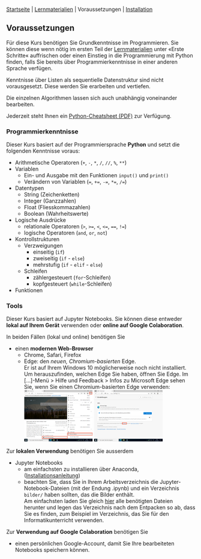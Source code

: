 [Startseite](./index.md) | [Lernmaterialien](./kurs.md) | Voraussetzungen | [Installation](./installation_anaconda.md)

## Voraussetzungen

Für diese Kurs benötigen Sie Grundkenntnisse im Programmieren. Sie können diese wenn nötig im ersten Teil der [Lernmaterialien](./kurs.md) unter &laquo;Erste Schritte&laquo; auffrischen oder einen Einstieg in die Programmierung mit Python finden, falls Sie bereits über Programmierkenntnisse in einer anderen Sprache verfügen.

Kenntnisse über Listen als sequentielle Datenstruktur sind nicht vorausgesetzt. Diese werden Sie erarbeiten und vertiefen.

Die einzelnen Algorithmen lassen sich auch unabhängig voneinander bearbeiten.

Jederzeit steht Ihnen ein [Python-Cheatsheet (PDF)](https://raw.githubusercontent.com/donze-informatikunterricht/suchen-und-ordnen/main/notebooks/downloads/cheatsheet.pdf) zur Verfügung.

### Programmierkenntnisse

Dieser Kurs basiert auf der Programmiersprache **Python** und setzt die folgenden Kenntnisse voraus:

* Arithmetische Operatoren (`+`, `-`, `*`, `/`, `//`, `%`, `**`)
* Variablen
  * Ein- und Ausgabe mit den Funktionen `input()` und `print()`
  * Verändern von Variablen (`=`, `+=`, `-=`, `*=`, `/=`)
* Datentypen
  * String (Zeichenketten)
  * Integer (Ganzzahlen)
  * Float (Fliesskommazahlen)
  * Boolean (Wahrheitswerte)
* Logische Ausdrücke
  * relationale Operatoren (`>`, `>=`, `<`, `<=`, `==`, `!=`)
  * logische Operatoren (`and`, `or`, `not`)
* Kontrollstrukturen
  * Verzweigungen
    * einseitig (`if`)
    * zweiseitig (`if` - `else`)
    * mehrstufig (`if` - `elif` - `else`)
  * Schleifen
    * zählergesteuert (`for`-Schleifen)
    * kopfgesteuert (`while`-Schleifen)
* Funktionen

### Tools

Dieser Kurs basiert auf Jupyter Notebooks. Sie können diese entweder **lokal auf Ihrem Gerät** verwenden oder **online auf Google Colaboration**.

In beiden Fällen (lokal und online) benötigen Sie

* einen **modernen Web-Browser**  
  * Chrome, Safari, Firefox  
  * Edge: den *neuen, Chromium-basierten* Edge.  
  Er ist auf Ihrem Windows 10 möglicherweise noch nicht installiert. Um herauszufinden, welchen Edge Sie haben, öffnen Sie Edge. Im [...]-Menü > Hilfe und Feedback > Infos zu Microsoft Edge sehen Sie, wenn Sie einen Chromium-basierten Edge verwenden:  
  <img src="assets/images/Edge-version-abfragen1.png" alt="edge-version1" width="40%"/> <img src="assets/images/Edge-version-abfragen2.png" alt="edge-version1" width="40%"/>

Zur **lokalen Verwendung** benötigen Sie ausserdem

* Jupyter Notebooks  
  * am einfachsten zu installieren über Anaconda, ([Installationsanleitung](./installation_anaconda.md))
  * beachten Sie, dass Sie in Ihrem Arbeitsverzeichnis die Jupyter-Notebook-Dateien (mit der Endung .ipynb) und ein Verzeichnis `bilder/` haben sollten, das die Bilder enthält.  
  Am einfachsten laden Sie gleich [hier](/assets/suchen-und-ordnen.zip) alle benötigten Dateien herunter und legen das Verzeichnis nach dem Entpacken so ab, dass Sie es finden, zum Beispiel im Verzeichnis, das Sie für den Informatikunterricht verwenden.

Zur **Verwendung auf Google Colaboration** benötigen Sie

* einen persönlichen Google-Account, damit Sie Ihre bearbeiteten Notebooks speichern können.
